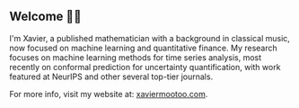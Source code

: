 ## Welcome 👋🏼
 
I'm Xavier, a published mathematician with a background in classical music, now focused on machine learning and quantitative finance. My research focuses on machine learning methods for time series analysis, most recently on conformal prediction for uncertainty quantification, with work featured at NeurIPS and other several top-tier journals.

For more info, visit my website at: [xaviermootoo.com](https://xaviermootoo.com/).
